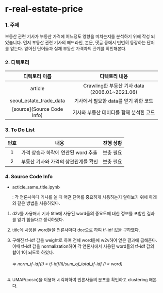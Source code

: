 # r-real-estate-price

### 1. 주제 

  부동산 관련 기사가 부동산 가격에 어느정도 영향을 미치는지를 분석하기 위해 작성 되었습니다. 먼저 부동산 관련 기사의 헤드라인, 본문, 댓글 등에서 빈번히 등장하는 단어를 얻는다. 얻어진 단어들과 실제 부동산 가격과의 관계를 확인해본다.

### 2. 디렉토리

|       디렉토리 이름        |                 디렉토리 내용                 |
| :------------------------: | :-------------------------------------------: |
|          article           | Crawling한 부동산 기사 data (2006.01~2021.06) |
|  seoul_estate_trade_data   |     기사에서 필요한 data를 얻기 위한 코드     |
| [source](Source Code Info) |    기사와 부동산 데이터를 함께 분석한 코드    |


###  3. To Do List

| 번호 | 내용                                                  | 진행 상황            |
| :--: | ----------------------------------------------------- | -------------------- |
|  1   | 가격 상승과 하락에 연관된 word 추출 | 보충 필요 |
|  2   | 부동산 기사와 가격의 상관관계를 확인 | 보충 필요 |

### 4. Source Code Info

- acticle_same_title.ipynb

  : 각 언론사마다 기사를 쓸 때 어떤 단어를 중요하게 사용하는지 알아보기 위해 아래와 같은 방법을 사용하였다.

1. d2v를 사용해서 기사 title에 사용된 word들의 중요도에 대한 정보를 포함한 결과를 얻기 힘들다고 생각하였다.

2. title에 사용된 word들을 언론사마다 doc으로 하여 tf-idf 값을 구하였다.

3. 구해진 tf-idf 값을 weight로 하여 전체 word들에 w2v하여 얻은 결과에 곱해준다. 이때 tf-idf 값을 normalization하여 각 언론사에서 사용된 word들의 tf-idf 값의 합이 1이 되도록 하였다.

   ###### => norm_tf-idf(i) = tf-idf(i)/sum_of_total_tf-idf (i = word)

4. UMAP(cosin)을 이용해 시각화하여 언론사들의 분포를 확인하고 clustering 해본다.


